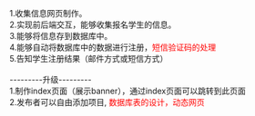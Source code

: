 1.收集信息网页制作。<br/>
2.实现前后端交互，能够收集报名学生的信息。<br/>
3.能够将信息存到数据库中。<br/>
4.能够自动将数据库中的数据进行注册，<font color=#f00 font-weight=bold>短信验证码的处理</font><br/>
5.告知学生注册结果（邮件方式或短信方式）<br/>
<br/>
---------升级---------<br/>
1.制作index页面（展示banner），通过index页面可以跳转到此页面<br/>
2.发布者可以自由添加项目, <font color=#f00 font-weight=bold>数据库表的设计，动态网页<font> 

